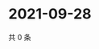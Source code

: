 # 2021-09-28

共 0 条

<!-- BEGIN WEIBO -->
<!-- 最后更新时间 Tue Sep 28 2021 13:00:42 GMT+0800 (China Standard Time) -->

<!-- END WEIBO -->

